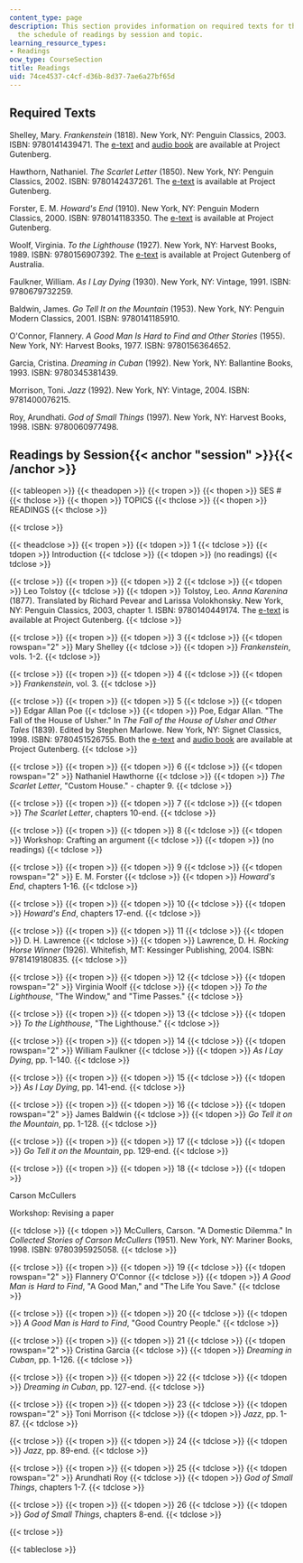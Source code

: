 ```yaml
---
content_type: page
description: This section provides information on required texts for the course and
  the schedule of readings by session and topic.
learning_resource_types:
- Readings
ocw_type: CourseSection
title: Readings
uid: 74ce4537-c4cf-d36b-8d37-7ae6a27bf65d
---
```


Required Texts
--------------

Shelley, Mary. _Frankenstein_ (1818). New York, NY: Penguin Classics, 2003. ISBN: 9780141439471. The [e-text](http://www.gutenberg.org/etext/84) and [audio book](http://www.gutenberg.org/etext/20038) are available at Project Gutenberg.

Hawthorn, Nathaniel. _The Scarlet Letter_ (1850). New York, NY: Penguin Classics, 2002. ISBN: 9780142437261. The [e-text](http://www.gutenberg.org/etext/33) is available at Project Gutenberg.

Forster, E. M. _Howard's End_ (1910). New York, NY: Penguin Modern Classics, 2000. ISBN: 9780141183350. The [e-text](http://www.gutenberg.org/etext/2891) is available at Project Gutenberg.

Woolf, Virginia. _To the Lighthouse_ (1927). New York, NY: Harvest Books, 1989. ISBN: 9780156907392. The [e-text](http://gutenberg.net.au/ebooks01/0100101.txt) is available at Project Gutenberg of Australia.

Faulkner, William. _As I Lay Dying_ (1930). New York, NY: Vintage, 1991. ISBN: 9780679732259.

Baldwin, James. _Go Tell It on the Mountain_ (1953). New York, NY: Penguin Modern Classics, 2001. ISBN: 9780141185910.

O'Connor, Flannery. _A Good Man Is Hard to Find and Other Stories_ (1955). New York, NY: Harvest Books, 1977. ISBN: 9780156364652.

Garcia, Cristina. _Dreaming in Cuban_ (1992). New York, NY: Ballantine Books, 1993. ISBN: 9780345381439.

Morrison, Toni. _Jazz_ (1992). New York, NY: Vintage, 2004. ISBN: 9781400076215.

Roy, Arundhati. _God of Small Things_ (1997). New York, NY: Harvest Books, 1998. ISBN: 9780060977498.

Readings by Session{{< anchor "session" >}}{{< /anchor >}}
----------------------------------------------------------

{{< tableopen >}}
{{< theadopen >}}
{{< tropen >}}
{{< thopen >}}
SES #
{{< thclose >}}
{{< thopen >}}
TOPICS
{{< thclose >}}
{{< thopen >}}
READINGS
{{< thclose >}}

{{< trclose >}}

{{< theadclose >}}
{{< tropen >}}
{{< tdopen >}}
1
{{< tdclose >}}
{{< tdopen >}}
Introduction
{{< tdclose >}}
{{< tdopen >}}
(no readings)
{{< tdclose >}}

{{< trclose >}}
{{< tropen >}}
{{< tdopen >}}
2
{{< tdclose >}}
{{< tdopen >}}
Leo Tolstoy
{{< tdclose >}}
{{< tdopen >}}
Tolstoy, Leo. _Anna Karenina_ (1877). Translated by Richard Pevear and Larissa Volokhonsky. New York, NY: Penguin Classics, 2003, chapter 1. ISBN: 9780140449174. The [e-text](http://www.gutenberg.org/etext/1399) is available at Project Gutenberg.
{{< tdclose >}}

{{< trclose >}}
{{< tropen >}}
{{< tdopen >}}
3
{{< tdclose >}}
{{< tdopen rowspan="2" >}}
Mary Shelley
{{< tdclose >}}
{{< tdopen >}}
_Frankenstein_, vols. 1-2.
{{< tdclose >}}

{{< trclose >}}
{{< tropen >}}
{{< tdopen >}}
4
{{< tdclose >}}
{{< tdopen >}}
_Frankenstein_, vol. 3.
{{< tdclose >}}

{{< trclose >}}
{{< tropen >}}
{{< tdopen >}}
5
{{< tdclose >}}
{{< tdopen >}}
Edgar Allan Poe
{{< tdclose >}}
{{< tdopen >}}
Poe, Edgar Allan. "The Fall of the House of Usher." In _The Fall of the House of Usher and Other Tales_ (1839). Edited by Stephen Marlowe. New York, NY: Signet Classics, 1998. ISBN: 9780451526755. Both the [e-text](http://www.gutenberg.org/etext/1399) and [audio book](http://www.gutenberg.org/etext/6557) are available at Project Gutenberg.
{{< tdclose >}}

{{< trclose >}}
{{< tropen >}}
{{< tdopen >}}
6
{{< tdclose >}}
{{< tdopen rowspan="2" >}}
Nathaniel Hawthorne
{{< tdclose >}}
{{< tdopen >}}
_The Scarlet Letter_, "Custom House." - chapter 9.
{{< tdclose >}}

{{< trclose >}}
{{< tropen >}}
{{< tdopen >}}
7
{{< tdclose >}}
{{< tdopen >}}
_The Scarlet Letter_, chapters 10-end.
{{< tdclose >}}

{{< trclose >}}
{{< tropen >}}
{{< tdopen >}}
8
{{< tdclose >}}
{{< tdopen >}}
Workshop: Crafting an argument
{{< tdclose >}}
{{< tdopen >}}
(no readings)
{{< tdclose >}}

{{< trclose >}}
{{< tropen >}}
{{< tdopen >}}
9
{{< tdclose >}}
{{< tdopen rowspan="2" >}}
E. M. Forster
{{< tdclose >}}
{{< tdopen >}}
_Howard's End_, chapters 1-16.
{{< tdclose >}}

{{< trclose >}}
{{< tropen >}}
{{< tdopen >}}
10
{{< tdclose >}}
{{< tdopen >}}
_Howard's End_, chapters 17-end.
{{< tdclose >}}

{{< trclose >}}
{{< tropen >}}
{{< tdopen >}}
11
{{< tdclose >}}
{{< tdopen >}}
D. H. Lawrence
{{< tdclose >}}
{{< tdopen >}}
Lawrence, D. H. _Rocking Horse Winner_ (1926). Whitefish, MT: Kessinger Publishing, 2004. ISBN: 9781419180835.
{{< tdclose >}}

{{< trclose >}}
{{< tropen >}}
{{< tdopen >}}
12
{{< tdclose >}}
{{< tdopen rowspan="2" >}}
Virginia Woolf
{{< tdclose >}}
{{< tdopen >}}
_To the Lighthouse_, "The Window," and "Time Passes."
{{< tdclose >}}

{{< trclose >}}
{{< tropen >}}
{{< tdopen >}}
13
{{< tdclose >}}
{{< tdopen >}}
_To the Lighthouse_, "The Lighthouse."
{{< tdclose >}}

{{< trclose >}}
{{< tropen >}}
{{< tdopen >}}
14
{{< tdclose >}}
{{< tdopen rowspan="2" >}}
William Faulkner
{{< tdclose >}}
{{< tdopen >}}
_As I Lay Dying_, pp. 1-140.
{{< tdclose >}}

{{< trclose >}}
{{< tropen >}}
{{< tdopen >}}
15
{{< tdclose >}}
{{< tdopen >}}
_As I Lay Dying_, pp. 141-end.
{{< tdclose >}}

{{< trclose >}}
{{< tropen >}}
{{< tdopen >}}
16
{{< tdclose >}}
{{< tdopen rowspan="2" >}}
James Baldwin
{{< tdclose >}}
{{< tdopen >}}
_Go Tell it on the Mountain_, pp. 1-128.
{{< tdclose >}}

{{< trclose >}}
{{< tropen >}}
{{< tdopen >}}
17
{{< tdclose >}}
{{< tdopen >}}
_Go Tell it on the Mountain_, pp. 129-end.
{{< tdclose >}}

{{< trclose >}}
{{< tropen >}}
{{< tdopen >}}
18
{{< tdclose >}}
{{< tdopen >}}


Carson McCullers

Workshop: Revising a paper


{{< tdclose >}}
{{< tdopen >}}
McCullers, Carson. "A Domestic Dilemma." In _Collected Stories of Carson McCullers_ (1951). New York, NY: Mariner Books, 1998. ISBN: 9780395925058.
{{< tdclose >}}

{{< trclose >}}
{{< tropen >}}
{{< tdopen >}}
19
{{< tdclose >}}
{{< tdopen rowspan="2" >}}
Flannery O'Connor
{{< tdclose >}}
{{< tdopen >}}
_A Good Man is Hard to Find_, "A Good Man," and "The Life You Save."
{{< tdclose >}}

{{< trclose >}}
{{< tropen >}}
{{< tdopen >}}
20
{{< tdclose >}}
{{< tdopen >}}
_A Good Man is Hard to Find_, "Good Country People."
{{< tdclose >}}

{{< trclose >}}
{{< tropen >}}
{{< tdopen >}}
21
{{< tdclose >}}
{{< tdopen rowspan="2" >}}
Cristina Garcia
{{< tdclose >}}
{{< tdopen >}}
_Dreaming in Cuban_, pp. 1-126.
{{< tdclose >}}

{{< trclose >}}
{{< tropen >}}
{{< tdopen >}}
22
{{< tdclose >}}
{{< tdopen >}}
_Dreaming in Cuban_, pp. 127-end.
{{< tdclose >}}

{{< trclose >}}
{{< tropen >}}
{{< tdopen >}}
23
{{< tdclose >}}
{{< tdopen rowspan="2" >}}
Toni Morrison
{{< tdclose >}}
{{< tdopen >}}
_Jazz_, pp. 1-87.
{{< tdclose >}}

{{< trclose >}}
{{< tropen >}}
{{< tdopen >}}
24
{{< tdclose >}}
{{< tdopen >}}
_Jazz_, pp. 89-end.
{{< tdclose >}}

{{< trclose >}}
{{< tropen >}}
{{< tdopen >}}
25
{{< tdclose >}}
{{< tdopen rowspan="2" >}}
Arundhati Roy
{{< tdclose >}}
{{< tdopen >}}
_God of Small Things_, chapters 1-7.
{{< tdclose >}}

{{< trclose >}}
{{< tropen >}}
{{< tdopen >}}
26
{{< tdclose >}}
{{< tdopen >}}
_God of Small Things_, chapters 8-end.
{{< tdclose >}}

{{< trclose >}}

{{< tableclose >}}